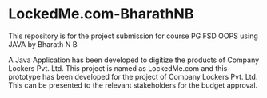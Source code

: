 # LockedMe.com-BharathNB
This repository is for the project submission for course PG FSD OOPS using JAVA by Bharath N B

A Java Application has been developed to digitize the products of Company Lockers Pvt. Ltd. This project is named as LockedMe.com and this prototype has been developed for the project of Company Lockers Pvt. Ltd. This can be presented to the relevant stakeholders for the budget approval. 
